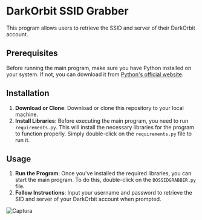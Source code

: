 # DarkOrbit SSID Grabber

This program allows users to retrieve the SSID and server of their DarkOrbit account.

## Prerequisites

Before running the main program, make sure you have Python installed on your system. If not, you can download it from [Python's official website](https://www.python.org/downloads/).

## Installation

1. **Download or Clone**: Download or clone this repository to your local machine.
2. **Install Libraries**: Before executing the main program, you need to run `requirements.py`. This will install the necessary libraries for the program to function properly. Simply double-click on the `requirements.py` file to run it.

## Usage

1. **Run the Program**: Once you've installed the required libraries, you can start the main program. To do this, double-click on the `DOSSIDGRABBER.py` file.
2. **Follow Instructions**: Input your username and password to retrieve the SID and server of your DarkOrbit account when prompted.


![Captura](https://github.com/DopeZzz/DOSSIDGRABBER/assets/46748542/c623d788-1938-4a72-9803-0f5808f77487)

